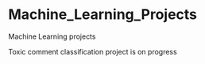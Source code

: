 # Machine_Learning_Projects
Machine Learning projects

Toxic comment classification project is on progress
